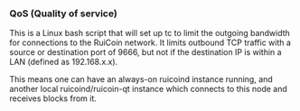 ### QoS (Quality of service) ###

This is a Linux bash script that will set up tc to limit the outgoing bandwidth for connections to the RuiCoin network. It limits outbound TCP traffic with a source or destination port of 9666, but not if the destination IP is within a LAN (defined as 192.168.x.x).

This means one can have an always-on ruicoind instance running, and another local ruicoind/ruicoin-qt instance which connects to this node and receives blocks from it.
